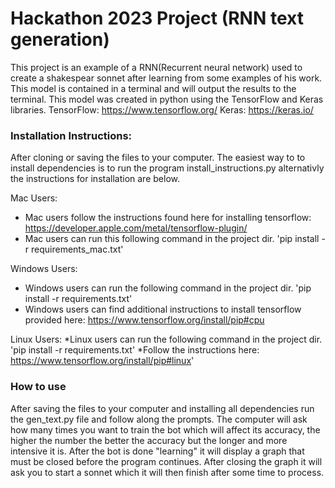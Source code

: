 # Hackathon 2023 Project (RNN text generation)

This project is an example of a RNN(Recurrent neural network) used to create a shakespear sonnet after learning from some examples of his work. 
This model is contained in a terminal and will output the results to the terminal.
This model was created in python using the TensorFlow and Keras libraries. 
TensorFlow: https://www.tensorflow.org/
Keras: https://keras.io/

### Installation Instructions:
After cloning or saving the files to your computer.
The easiest way to to install dependencies is to run the program install_instructions.py alternativly the instructions for installation are below.

Mac Users:
* Mac users follow the instructions found here for installing tensorflow: https://developer.apple.com/metal/tensorflow-plugin/
* Mac users can run this following command in the project dir. 'pip install -r requirements_mac.txt'

Windows Users:
* Windows users can run the following command in the project dir.  'pip install -r requirements.txt' 
* Windows users can find additional instructions to install tensorflow provided here: https://www.tensorflow.org/install/pip#cpu 


Linux Users:
*Linux users can run the following command in the project dir.  'pip install -r requirements.txt' 
*Follow the instructions here: https://www.tensorflow.org/install/pip#linux' 


### How to use
After saving the files to your computer and installing all dependencies run the gen_text.py file and follow along the prompts.
The computer will ask how many times you want to train the bot which will affect its accuracy, the higher the number the better the accuracy but the longer and more intensive it is.
After the bot is done "learning" it will display a graph that must be closed before the program continues.
After closing the graph it will ask you to start a sonnet which it will then finish after some time to process.

